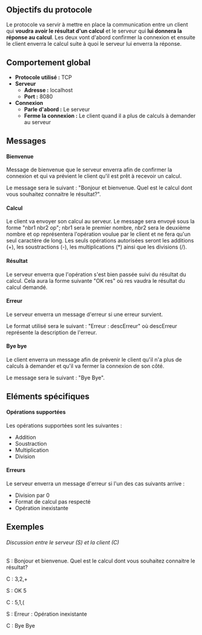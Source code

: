 ## Objectifs du protocole

Le protocole va servir à mettre en place la communication entre un client qui **voudra avoir le résultat d'un calcul** et le serveur qui **lui donnera la réponse au calcul**. Les deux vont d'abord confirmer la connexion et ensuite le client enverra le calcul suite à quoi le serveur lui enverra la réponse.



## Comportement global

- **Protocole utilisé :** TCP 
- **Serveur**
  - **Adresse :** localhost
  - **Port :** 8080
- **Connexion**
  - **Parle d'abord :** Le serveur
  - **Ferme la connexion :** Le client quand il a plus de calculs à demander au serveur



## Messages

#### Bienvenue

Message de bienvenue que le serveur enverra afin de confirmer la connexion et qui va prévient le client qu'il est prêt à recevoir un calcul.

Le message sera le suivant : "Bonjour et bienvenue. Quel est le calcul dont vous souhaitez connaitre le résultat?".



#### Calcul

Le client va envoyer son calcul au serveur. Le message sera envoyé sous la forme "nbr1 nbr2 op"; nbr1 sera le premier nombre, nbr2 sera le deuxième nombre et op représentera l'opération voulue par le client et ne fera qu'un seul caractère de long. Les seuls opérations autorisées seront les additions (+), les soustractions (-), les multiplications (*) ainsi que les divisions (/).



#### Résultat

Le serveur enverra que l'opération s'est bien passée suivi du résultat du calcul. Cela aura la forme suivante "OK res" où res vaudra le résultat du calcul demandé.



#### Erreur

Le serveur enverra un message d'erreur si une erreur survient.

Le format utilisé sera le suivant : "Erreur : descErreur" où descErreur représente la description de l'erreur.



#### Bye bye

Le client enverra un message afin de prévenir le client qu'il n'a plus de calculs à demander et qu'il va fermer la connexion de son côté. 

Le message sera le suivant : "Bye Bye".



## Eléments spécifiques

#### Opérations supportées

Les opérations supportées sont les suivantes :

- Addition
- Soustraction
- Multiplication
- Division



#### Erreurs

Le serveur enverra un message d'erreur si l'un des cas suivants arrive :

- Division par 0
- Format de calcul pas respecté
- Opération inexistante



## Exemples

###### Discussion entre le serveur (S) et la client (C)

S : Bonjour et bienvenue. Quel est le calcul dont vous souhaitez connaitre le résultat?

C : 3,2,+

S : OK 5

C : 5,1,(

S : Erreur : Opération inexistante

C : Bye Bye
